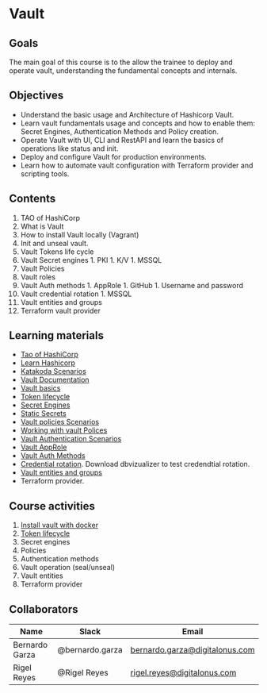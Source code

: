 # Vault

## Goals
The main goal of this course is to the allow the trainee to deploy and operate vault, understanding the fundamental concepts and internals.

## Objectives
- Understand the basic usage and Architecture of Hashicorp Vault.
- Learn vault fundamentals usage and concepts and how to enable them: Secret Engines, Authentication Methods and Policy creation.
- Operate Vault with UI, CLI and RestAPI and learn the basics of operations like status and init.
- Deploy and configure Vault for production environments.
- Learn how to automate vault configuration with Terraform provider and scripting tools.

## Contents
1.    TAO of HashiCorp
1.    What is Vault
1.    How to install Vault locally (Vagrant)
1.    Init and unseal vault.
1.    Vault Tokens life cycle
1.    Vault Secret engines
    1.    PKI
    1.    K/V
    1.    MSSQL
1.    Vault Policies
1.    Vault roles
1.    Vault Auth methods
    1.    AppRole
    1.    GitHub
    1.    Username and password
1.    Vault credential rotation
    1.    MSSQL
1.    Vault entities and groups
1.    Terraform vault provider

## Learning materials
- [Tao of HashiCorp](https://www.hashicorp.com/tao-of-hashicorp)
- [Learn Hashicorp](https://learn.hashicorp.com/vault)
- [Katakoda Scenarios](https://www.katacoda.com/?q=hashicorp%20vault&hPP=12&idx=scenarios&p=0&is_v=1)
- [Vault Documentation](https://www.vaultproject.io/docs/)
- [Vault basics](https://play.instruqt.com/hashicorp/tracks/vault-basics)
- [Token lifecycle](https://www.katacoda.com/hashicorp/scenarios/vault-tokens)
- [Secret Engines](https://learn.hashicorp.com/vault/getting-started/secrets-engines)
- [Static Secrets](https://www.katacoda.com/hashicorp/scenarios/vault-static-secrets)
- [Vault policies Scenarios](https://www.katacoda.com/hashicorp/scenarios/vault-policies)
- [Working with vault Polices](https://learn.hashicorp.com/vault/getting-started/policies)
- [Vault Authentication Scenarios](https://www.katacoda.com/hashicorp/scenarios/vault-auth)
- [Vault AppRole](https://www.katacoda.com/hashicorp/scenarios/vault-approle)
- [Vault Auth Methods](https://learn.hashicorp.com/vault/getting-started/authentication)
- [Credential rotation](https://learn.hashicorp.com/vault/secrets-management/db-root-rotation). Download dbvizualizer to test credendtial rotation.
- [Vault entities and groups](https://www.katacoda.com/hashicorp/scenarios/vault-identity)
- Terraform provider.

## Course activities
1. [Install vault with docker](install_vault.md)
1. [Token lifecycle](token_lifecycle.md)
1. Secret engines
1. Policies
1. Authentication methods
1. Vault operation (seal/unseal)
1. Vault entities
1. Terraform provider

## Collaborators
Name     |   Slack  | Email |
---------|----------|----------|
Bernardo Garza    | @bernardo.garza | bernardo.garza@digitalonus.com |
Rigel Reyes     | @Rigel Reyes | rigel.reyes@digitalonus.com |
